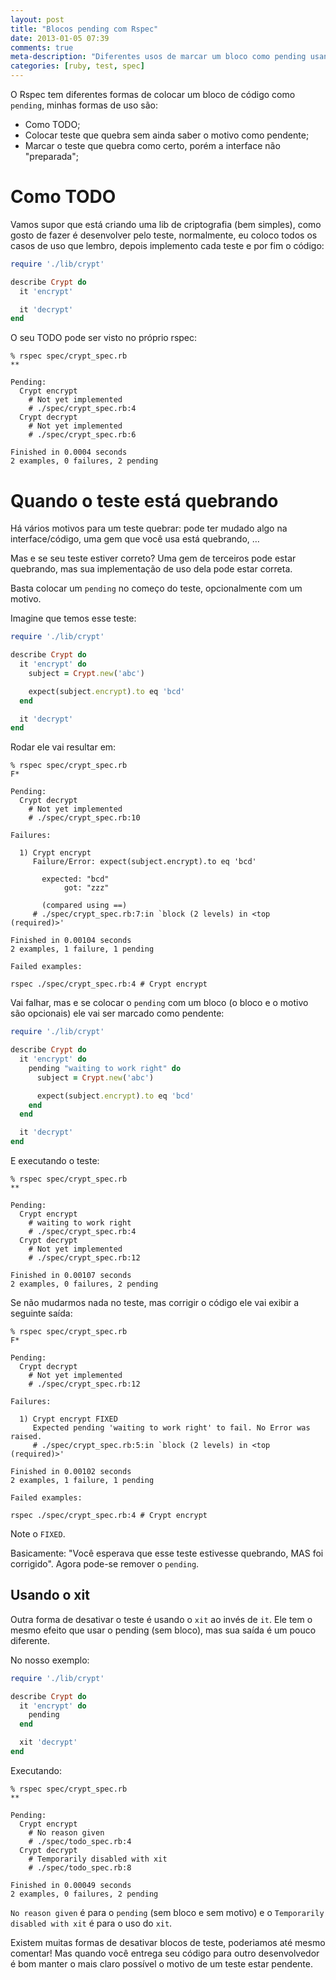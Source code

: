 ```yaml
---
layout: post
title: "Blocos pending com Rspec"
date: 2013-01-05 07:39
comments: true
meta-description: "Diferentes usos de marcar um bloco como pending usando rspec"
categories: [ruby, test, spec]
---
```


O Rspec tem diferentes formas de colocar um bloco de código como `pending`,
minhas formas de uso são:

* Como TODO;
* Colocar teste que quebra sem ainda saber o motivo como pendente;
* Marcar o teste que quebra como certo, porém a interface não "preparada";

# Como TODO

Vamos supor que está criando uma lib de criptografia (bem simples), como gosto
de fazer é desenvolver pelo teste, normalmente, eu coloco todos os casos de uso
que lembro, depois implemento cada teste e por fim o código:

```ruby
require './lib/crypt'

describe Crypt do
  it 'encrypt'

  it 'decrypt'
end
```

O seu TODO pode ser visto no próprio rspec:

```
% rspec spec/crypt_spec.rb
**

Pending:
  Crypt encrypt
    # Not yet implemented
    # ./spec/crypt_spec.rb:4
  Crypt decrypt
    # Not yet implemented
    # ./spec/crypt_spec.rb:6

Finished in 0.0004 seconds
2 examples, 0 failures, 2 pending
```

# Quando o teste está quebrando

Há vários motivos para um teste quebrar: pode ter mudado algo na
interface/código, uma gem que você usa está quebrando, …

Mas e se seu teste estiver correto? Uma gem de terceiros pode estar quebrando,
mas sua implementação de uso dela pode estar correta.

Basta colocar um `pending` no começo do teste, opcionalmente com um motivo.

Imagine que temos esse teste:

```ruby
require './lib/crypt'

describe Crypt do
  it 'encrypt' do
    subject = Crypt.new('abc')

    expect(subject.encrypt).to eq 'bcd'
  end

  it 'decrypt'
end
```

Rodar ele vai resultar em:

```
% rspec spec/crypt_spec.rb
F*

Pending:
  Crypt decrypt
    # Not yet implemented
    # ./spec/crypt_spec.rb:10

Failures:

  1) Crypt encrypt
     Failure/Error: expect(subject.encrypt).to eq 'bcd'

       expected: "bcd"
            got: "zzz"

       (compared using ==)
     # ./spec/crypt_spec.rb:7:in `block (2 levels) in <top (required)>'

Finished in 0.00104 seconds
2 examples, 1 failure, 1 pending

Failed examples:

rspec ./spec/crypt_spec.rb:4 # Crypt encrypt
```

Vai falhar, mas e se colocar o `pending` com um bloco (o bloco e o motivo são
opcionais) ele vai ser marcado como pendente:

```ruby
require './lib/crypt'

describe Crypt do
  it 'encrypt' do
    pending "waiting to work right" do
      subject = Crypt.new('abc')

      expect(subject.encrypt).to eq 'bcd'
    end
  end

  it 'decrypt'
end

```

E executando o teste:

```
% rspec spec/crypt_spec.rb
**

Pending:
  Crypt encrypt
    # waiting to work right
    # ./spec/crypt_spec.rb:4
  Crypt decrypt
    # Not yet implemented
    # ./spec/crypt_spec.rb:12

Finished in 0.00107 seconds
2 examples, 0 failures, 2 pending
```

Se não mudarmos nada no teste, mas corrigir o código ele vai exibir a seguinte
saída:

```
% rspec spec/crypt_spec.rb
F*

Pending:
  Crypt decrypt
    # Not yet implemented
    # ./spec/crypt_spec.rb:12

Failures:

  1) Crypt encrypt FIXED
     Expected pending 'waiting to work right' to fail. No Error was raised.
     # ./spec/crypt_spec.rb:5:in `block (2 levels) in <top (required)>'

Finished in 0.00102 seconds
2 examples, 1 failure, 1 pending

Failed examples:

rspec ./spec/crypt_spec.rb:4 # Crypt encrypt
```

Note o `FIXED`.

Basicamente: "Você esperava que esse teste estivesse quebrando, MAS foi
corrigido". Agora pode-se remover o `pending`.

## Usando o xit

Outra forma de desativar o teste é usando o `xit` ao invés de `it`. Ele tem o
mesmo efeito que usar o pending (sem bloco), mas sua saída é um pouco
diferente.

No nosso exemplo:

```ruby
require './lib/crypt'

describe Crypt do
  it 'encrypt' do
    pending
  end

  xit 'decrypt'
end
```

Executando:

```
% rspec spec/crypt_spec.rb
**

Pending:
  Crypt encrypt
    # No reason given
    # ./spec/todo_spec.rb:4
  Crypt decrypt
    # Temporarily disabled with xit
    # ./spec/todo_spec.rb:8

Finished in 0.00049 seconds
2 examples, 0 failures, 2 pending
```

`No reason given` é para o `pending` (sem bloco e sem motivo) e o `Temporarily
disabled with xit` é para o uso do `xit`.

Existem muitas formas de desativar blocos de teste, poderiamos até mesmo
comentar! Mas quando você entrega seu código para outro desenvolvedor é bom
manter o mais claro possível o motivo de um teste estar pendente.
